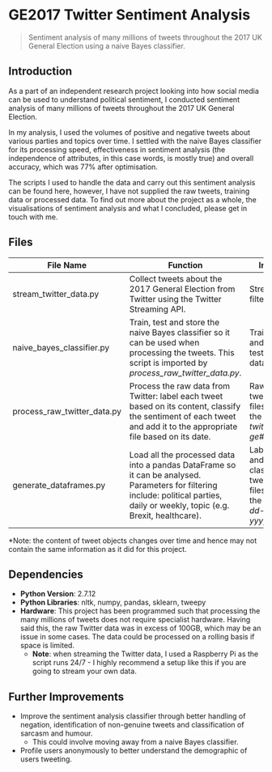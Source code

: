 # GE2017 Twitter Sentiment Analysis
> Sentiment analysis of many millions of tweets throughout the 2017 UK General Election using a naive Bayes classifier.

## Introduction
As a part of an independent research project looking into how social media can be used to understand political sentiment, I conducted sentiment analysis of many millions of tweets throughout the 2017 UK General Election.

In my analysis, I used the volumes of positive and negative tweets about various parties and topics over time. I settled with the naive Bayes classifier for its processing speed, effectiveness in sentiment analysis (the independence of attributes, in this case words, is mostly true) and overall accuracy, which was 77% after optimisation.

The scripts I used to handle the data and carry out this sentiment analysis can be found here, however, I have not supplied the raw tweets, training data or processed data. To find out more about the project as a whole, the visualisations of sentiment analysis and what I concluded, please get in touch with me.

## Files
|File Name|Function|Input|Output|
|---|---|---|---|
|stream_twitter_data.py|Collect tweets about the 2017 General Election from Twitter using the Twitter Streaming API.|Streaming filters.|[Raw tweets](https://developer.twitter.com/en/docs/tweets/data-dictionary/overview/tweet-object)* in files of the form _twitter-ge#.txt_.|
|naive_bayes_classifier.py|Train, test and store the naive Bayes classifier so it can be used when processing the tweets. This script is imported by _process_raw_twitter_data.py_.|Training and testing data.|Trained naive Bayes classifier (_naive_bayes_classifier.pickle_) and its accuracy.|
|process_raw_twitter_data.py|Process the raw data from Twitter: label each tweet based on its content, classify the sentiment of each tweet and add it to the appropriate file based on its date.|Raw tweets in files of the form _twitter-ge#.txt_.|Labelled and classified tweets in files of the form _dd-mm-yyyy.txt_. Each file contains all tweets for the given date.|
|generate_dataframes.py|Load all the processed data into a pandas DataFrame so it can be analysed. Parameters for filtering include: political parties, daily or weekly, topic (e.g. Brexit, healthcare).|Labelled and classified tweets in files of the form _dd-mm-yyyy.txt_.|A pandas DataFrame containing the volumes of positive and negative tweets for each specific party over time, filtered based on the given parameters.|

*Note: the content of tweet objects changes over time and hence may not contain the same information as it did for this project.

## Dependencies
* **Python Version**: 2.7.12
* **Python Libraries**: nltk, numpy, pandas, sklearn, tweepy
* **Hardware**: This project has been programmed such that processing the many millions of tweets does not require specialist hardware. Having said this, the raw Twitter data was in excess of 100GB, which may be an issue in some cases. The data could be processed on a rolling basis if space is limited.
    * **Note**: when streaming the Twitter data, I used a Raspberry Pi as the script runs 24/7 - I highly recommend a setup like this if you are going to stream your own data.

## Further Improvements
 * Improve the sentiment analysis classifier through better handling of negation, identification of non-genuine tweets and classification of sarcasm and humour.
    * This could involve moving away from a naive Bayes classifier.
 * Profile users anonymously to better understand the demographic of users tweeting.